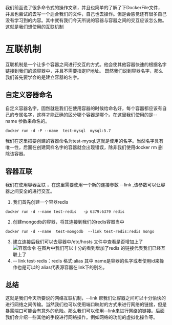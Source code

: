 我们前面说了很多命令式的操作文章，并且也简单的了解了下DockerFile文件，并且也尝试的去写一个适合我们的文件，自己也去操作。但是会感觉还有很多自己没有学习到的内容。其中就有我们今天所说的容器与容器之间的交互应该怎么做。这就是我们想使用的互联机制
# 互联机制
互联机制是一个让多个容器之间进行交互的方式。他会使其他容器快速的根据名字链接到我们的源容器中，并且不需要指定IP地址。
既然我们说到容器名字，那么我们首先要学会的是建立容器的名字。
## 自定义容器命名
自定义容器名字，固然就是我们在使用容器的时候给命名好，每个容器都应该有自己的专属名字，这样才能正确的区分哪个容器是哪个。在这里我们使用的是--name 参数来命名的。
```
docker run -d -P --name  test-mysql  mysql:5.7
```
我们在这里把要创建的容器命名为test-mysql.这就是使用的名字。当然名字具有唯一性，后面在创建同样名字的容器就会出现错误，除非我们使用docker rm 删除该容器。
##  容器互联
我们在使用容器互联 ，在这里需要使用一个新的连接参数 --link ,该参数可以让容器之间安全的进行交互。
1. 我们首先创建一个容器redis
```
docker run -d --name test-redis   -p 6379:6379 redis 
```
2. 创建mongodb的容器，将其连接到我们的redis容器当中
```
docker run -d --name  test-mongodb  --link test-redis:redis mongo 
```
3. 建立连接后我们可以去容器中/etc/hosts 文件中查看是否增加上了
![容器命令](https://upload-images.jianshu.io/upload_images/4237685-120d682e1fc89b9c.png?imageMogr2/auto-orient/strip%7CimageView2/2/w/1240)
在图片中我们可以十分的看到增加了redis 的链接代表我们已经互联上了
4. -- link  test-redis：redis   格式<name or id>:alias  其中 name是容器的名字或者使用id来操作也是可以的 alias代表源容器在link下的别名。

## 总结
这就是我们今天所要说的网络互联机制，--link 帮我们让容器之间可以十分愉快的进行网络之间传输。当然我们也可以使用端口映射的方式来进行网络的链接，但是暴露端口可能会有意外的危险。那么我们可以使用--link来进行网络的链接。后面我们会介绍一些其他的手段进行网络操作。例如网络的功能的虚拟化操作等。
